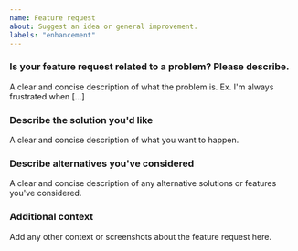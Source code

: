 ```yaml
---
name: Feature request
about: Suggest an idea or general improvement.
labels: "enhancement"
---
```



### Is your feature request related to a problem? Please describe.

A clear and concise description of what the problem is. Ex. I'm always frustrated when [...]


### Describe the solution you'd like

A clear and concise description of what you want to happen.

### Describe alternatives you've considered

A clear and concise description of any alternative solutions or features you've considered.


### Additional context

Add any other context or screenshots about the feature request here.
